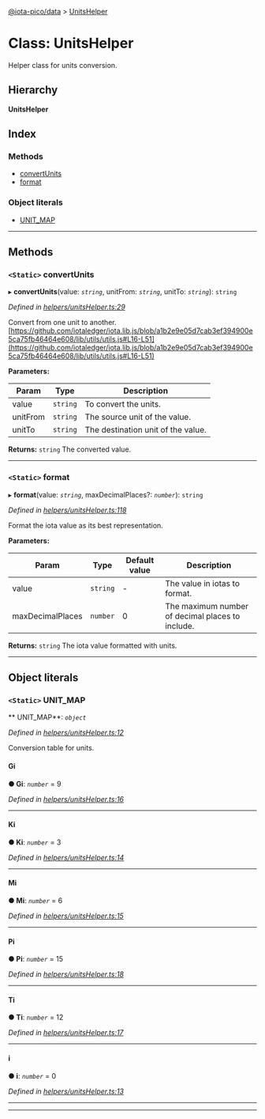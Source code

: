 [@iota-pico/data](../README.md) > [UnitsHelper](../classes/unitshelper.md)

# Class: UnitsHelper

Helper class for units conversion.

## Hierarchy

**UnitsHelper**

## Index

### Methods

* [convertUnits](unitshelper.md#convertunits)
* [format](unitshelper.md#format)

### Object literals

* [UNIT_MAP](unitshelper.md#unit_map)

---

## Methods

<a id="convertunits"></a>

### `<Static>` convertUnits

▸ **convertUnits**(value: *`string`*, unitFrom: *`string`*, unitTo: *`string`*): `string`

*Defined in [helpers/unitsHelper.ts:29](https://github.com/iota-pico/data/blob/11a821c/src/helpers/unitsHelper.ts#L29)*

Convert from one unit to another. [https://github.com/iotaledger/iota.lib.js/blob/a1b2e9e05d7cab3ef394900e5ca75fb46464e608/lib/utils/utils.js#L16-L51](https://github.com/iotaledger/iota.lib.js/blob/a1b2e9e05d7cab3ef394900e5ca75fb46464e608/lib/utils/utils.js#L16-L51)

**Parameters:**

| Param | Type | Description |
| ------ | ------ | ------ |
| value | `string`   |  To convert the units. |
| unitFrom | `string`   |  The source unit of the value. |
| unitTo | `string`   |  The destination unit of the value. |

**Returns:** `string`
The converted value.

___

<a id="format"></a>

### `<Static>` format

▸ **format**(value: *`string`*, maxDecimalPlaces?: *`number`*): `string`

*Defined in [helpers/unitsHelper.ts:118](https://github.com/iota-pico/data/blob/11a821c/src/helpers/unitsHelper.ts#L118)*

Format the iota value as its best representation.

**Parameters:**

| Param | Type | Default value | Description |
| ------ | ------ | ------ | ------ |
| value | `string`  | - |   The value in iotas to format. |
| maxDecimalPlaces | `number`  | 0 |   The maximum number of decimal places to include. |

**Returns:** `string`
The iota value formatted with units.

___

## Object literals

<a id="unit_map"></a>

### `<Static>` UNIT_MAP

** UNIT_MAP**:  *`object`* 

*Defined in [helpers/unitsHelper.ts:12](https://github.com/iota-pico/data/blob/11a821c/src/helpers/unitsHelper.ts#L12)*

Conversion table for units.

<a id="unit_map.gi"></a>

####  Gi

**●  Gi**:  *`number`*  = 9

*Defined in [helpers/unitsHelper.ts:16](https://github.com/iota-pico/data/blob/11a821c/src/helpers/unitsHelper.ts#L16)*

___
<a id="unit_map.ki"></a>

####  Ki

**●  Ki**:  *`number`*  = 3

*Defined in [helpers/unitsHelper.ts:14](https://github.com/iota-pico/data/blob/11a821c/src/helpers/unitsHelper.ts#L14)*

___
<a id="unit_map.mi"></a>

####  Mi

**●  Mi**:  *`number`*  = 6

*Defined in [helpers/unitsHelper.ts:15](https://github.com/iota-pico/data/blob/11a821c/src/helpers/unitsHelper.ts#L15)*

___
<a id="unit_map.pi"></a>

####  Pi

**●  Pi**:  *`number`*  = 15

*Defined in [helpers/unitsHelper.ts:18](https://github.com/iota-pico/data/blob/11a821c/src/helpers/unitsHelper.ts#L18)*

___
<a id="unit_map.ti"></a>

####  Ti

**●  Ti**:  *`number`*  = 12

*Defined in [helpers/unitsHelper.ts:17](https://github.com/iota-pico/data/blob/11a821c/src/helpers/unitsHelper.ts#L17)*

___
<a id="unit_map.i"></a>

####  i

**●  i**:  *`number`*  = 0

*Defined in [helpers/unitsHelper.ts:13](https://github.com/iota-pico/data/blob/11a821c/src/helpers/unitsHelper.ts#L13)*

___

___

